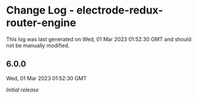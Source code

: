 # Change Log - electrode-redux-router-engine

This log was last generated on Wed, 01 Mar 2023 01:52:30 GMT and should not be manually modified.

## 6.0.0
Wed, 01 Mar 2023 01:52:30 GMT

_Initial release_

